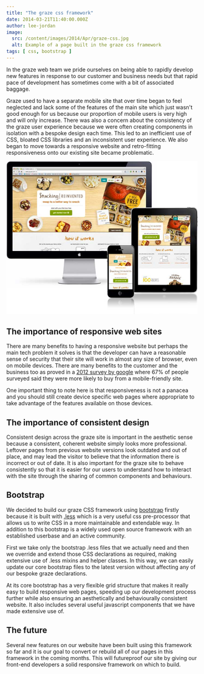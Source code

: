 ```yaml
---
title: "The graze css framework"
date: 2014-03-21T11:40:00.000Z
author: lee-jordan
image:
  src: /content/images/2014/Apr/graze-css.jpg
  alt: Example of a page built in the graze css framework
tags: [ css, bootstrap ]
---
```


In the graze web team we pride ourselves on being able to rapidly develop new features in response to our customer and business needs but that rapid pace of development has sometimes come with a bit of associated baggage.

Graze used to have a separate mobile site that over time began to feel neglected and lack some of the features of the main site which just wasn't good enough for us because our proportion of mobile users is very high and will only increase. There was also a concern about the consistency of the graze user experience because we were often creating components in isolation with a bespoke design each time. This led to an inefficient use of CSS, bloated CSS libraries and an inconsistent user experience. We also began to move towards a responsive website and retro-fitting responsiveness onto our existing site became problematic.

![example of a page built in the graze css framework](/content/images/2014/Apr/graze-css.jpg)

## The importance of responsive web sites

There are many benefits to having a responsive website but perhaps the main tech problem it solves is that the developer can have a reasonable sense of security that their site will work in almost any size of browser, even on mobile devices. There are many benefits to the customer and the business too as proved in a [2012 survey by google](http://googlemobileads.blogspot.co.uk/2012/09/mobile-friendly-sites-turn-visitors.html) where 67% of people surveyed said they were more likely to buy from a mobile-friendly site.

One important thing to note here is that responsiveness is not a panacea and you should still create device specific web pages where appropriate to take advantage of the features available on those devices.

## The importance of consistent design

Consistent design across the graze site is important in the aesthetic sense because a consistent, coherent website simply looks more professional. Leftover pages from previous website versions look outdated and out of place, and may lead the visitor to believe that the information there is incorrect or out of date. It is also important for the graze site to behave consistently so that it is easier for our users to understand how to interact with the site through the sharing of common components and behaviours.

## Bootstrap

We decided to build our graze CSS framework using [bootstrap](http://getbootstrap.com/) firstly because it is built with [.less](http://lesscss.org/) which is a very useful css pre-processor that allows us to write CSS in a more maintainable and extendable way. In addition to this bootstrap is a widely used open source framework with an established userbase and an active community.

First we take only the bootstrap .less files that we actually need and then we override and extend those CSS declarations as required, making extensive use of .less mixins and helper classes. In this way, we can easily update our core bootstrap files to the latest version without affecting any of our bespoke graze declarations.

At its core bootstrap has a very flexible grid structure that makes it really easy to build responsive web pages, speeding up our development process further while also ensuring an aesthetically and behaviourally consistent website. It also includes several useful javascript components that we have made extensive use of.

## The future

Several new features on our website have been built using this framework so far and it is our goal to convert or rebuild all of our pages in this framework in the coming months. This will futureproof our site by giving our front-end developers a solid responsive framework on which to build.

